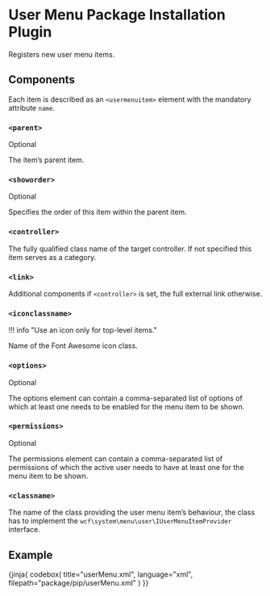 # User Menu Package Installation Plugin

Registers new user menu items.

## Components

Each item is described as an `<usermenuitem>` element with the mandatory attribute `name`.

### `<parent>`

<span class="label label-info">Optional</span>

The item’s parent item.

### `<showorder>`

<span class="label label-info">Optional</span>

Specifies the order of this item within the parent item.

### `<controller>`

The fully qualified class name of the target controller.
If not specified this item serves as a category.

### `<link>`

Additional components if `<controller>` is set,
the full external link otherwise.

### `<iconclassname>`

!!! info "Use an icon only for top-level items."

Name of the Font Awesome icon class.

### `<options>`

<span class="label label-info">Optional</span>

The options element can contain a comma-separated list of options of which at least one needs to be enabled for the menu item to be shown.

### `<permissions>`

<span class="label label-info">Optional</span>

The permissions element can contain a comma-separated list of permissions of which the active user needs to have at least one for the menu item to be shown.

### `<classname>`

The name of the class providing the user menu item’s behaviour,
the class has to implement the `wcf\system\menu\user\IUserMenuItemProvider` interface.



## Example

{jinja{ codebox(
  title="userMenu.xml",
  language="xml",
  filepath="package/pip/userMenu.xml"
) }}
